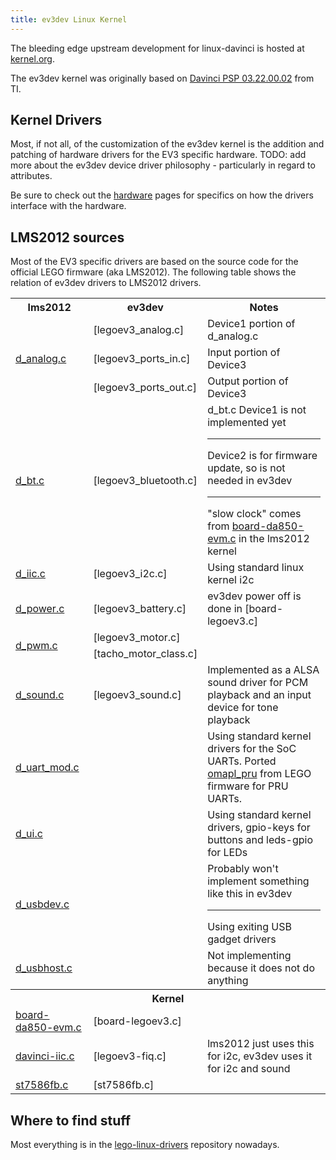 ```yaml
---
title: ev3dev Linux Kernel
---
```


The bleeding edge upstream development for linux-davinci is hosted at
[kernel.org][nsekhar].

The ev3dev kernel was originally based on [Davinci PSP 03.22.00.02] from TI.

[nsekhar]: https://git.kernel.org/cgit/linux/kernel/git/nsekhar/linux-davinci.git
[Davinci PSP 03.22.00.02]: http://processors.wiki.ti.com/index.php/DaVinci_PSP_03.22.00.02_Release_Notes

## Kernel Drivers

Most, if not all, of the customization of the ev3dev kernel is the addition and
patching of hardware drivers for the EV3 specific hardware. TODO: add more about
the ev3dev device driver philosophy - particularly in regard to attributes.

Be sure to check out the [hardware](../index.html#hardware) pages for specifics on
how the drivers interface with the hardware.

## LMS2012 sources

Most of the EV3 specific drivers are based on the source code for the official
LEGO firmware (aka LMS2012). The following table shows the relation of ev3dev
drivers to LMS2012 drivers.

<table class="table table-striped table-bordered">
    <tr>
        <th>lms2012</th>
        <th>ev3dev</th>
        <th>Notes</th>
    </tr>
    <tr>
        <td rowspan="3"><a href="https://github.com/mindboards/ev3sources/blob/fea79c0e219cd5e43193ce2987b496e04758f3e2/lms2012/d_analog/Linuxmod_AM1808/d_analog.c">d_analog.c</a></td>
        <td markdown="span">[legoev3_analog.c]</td>
        <td>Device1 portion of d_analog.c</td>
    </tr>
    <tr>
        <td markdown="span">[legoev3_ports_in.c]</td>
        <td>Input portion of Device3</td>
    </tr>
    <tr>
        <td markdown="span">[legoev3_ports_out.c]</td>
        <td>Output portion of Device3</td>
    </tr>
    <tr>
        <td><a href="https://github.com/mindboards/ev3sources/blob/7357369b6ebae4ee62001f3964f0f5fd0cce3c32/lms2012/d_bt/Linuxmod_AM1808/d_bt.c">d_bt.c</a></td>
        <td markdown="span">[legoev3_bluetooth.c]</td>
        <td>
            d_bt.c Device1 is not implemented yet
            <hr>Device2 is for firmware update, so is not needed in ev3dev
            <hr>"slow clock" comes from <a href="https://github.com/mindboards/ev3sources/blob/7357369b6ebae4ee62001f3964f0f5fd0cce3c32/extra/linux-03.20.00.13/arch/arm/mach-davinci/board-da850-evm.c">board-da850-evm.c</a> in the lms2012 kernel
        </td>
    </tr>
    <tr>
        <td><a href="https://github.com/mindboards/ev3sources/blob/7357369b6ebae4ee62001f3964f0f5fd0cce3c32/lms2012/d_iic/Linuxmod_AM1808/d_iic.c">d_iic.c</a></td>
        <td markdown="span">[legoev3_i2c.c]</td>
        <td>Using standard linux kernel i2c</td>
    </tr>
    <tr>
        <td><a href="https://github.com/mindboards/ev3sources/blob/7357369b6ebae4ee62001f3964f0f5fd0cce3c32/lms2012/d_power/Linuxmod_AM1808/d_power.c">d_power.c</a></td>
        <td markdown="span">[legoev3_battery.c]</td>
        <td markdown="span">ev3dev power off is done in [board-legoev3.c]</td>
    </tr>
    <tr>
        <td rowspan="2"><a href="https://github.com/mindboards/ev3sources/blob/7357369b6ebae4ee62001f3964f0f5fd0cce3c32/lms2012/d_pwm/Linuxmod_AM1808/d_pwm.c">d_pwm.c</a></td>
        <td markdown="span">[legoev3_motor.c]</td>
        <td></td>
    </tr>
    <tr>
        <td markdown="span">[tacho_motor_class.c]</td>
        <td></td>
    </tr>
    <tr>
        <td><a href="https://github.com/mindboards/ev3sources/blob/7357369b6ebae4ee62001f3964f0f5fd0cce3c32/lms2012/d_sound/Linuxmod_AM1808/d_sound.c">d_sound.c</a></td>
        <td markdown="span">[legoev3_sound.c]</td>
        <td>Implemented as a ALSA sound driver for PCM playback and an input device for tone playback</td>
    </tr>
    <tr>
        <td><a href="https://github.com/mindboards/ev3sources/blob/7357369b6ebae4ee62001f3964f0f5fd0cce3c32/lms2012/d_uart/Linuxmod_AM1808/d_uart_mod.c">d_uart_mod.c</a></td>
        <td></td>
        <td>Using standard kernel drivers for the SoC UARTs. Ported <a href="https://github.com/mindboards/ev3dev-kernel/tree/master/drivers/tty/serial/omapl_pru">omapl_pru</a> from LEGO firmware for PRU UARTs.</td>
    </tr>
    <tr>
        <td><a href="https://github.com/mindboards/ev3sources/blob/7357369b6ebae4ee62001f3964f0f5fd0cce3c32/lms2012/d_ui/Linuxmod_AM1808/d_ui.c">d_ui.c</a></td>
        <td></td>
        <td>Using standard kernel drivers, gpio-keys for buttons and leds-gpio for LEDs</td>
    </tr>
    <tr>
        <td><a href="https://github.com/mindboards/ev3sources/blob/7357369b6ebae4ee62001f3964f0f5fd0cce3c32/lms2012/d_usbdev/Linuxmod_AM1808/d_usbdev.c">d_usbdev.c</a></td>
        <td></td>
        <td>Probably won't implement something like this in ev3dev<hr>Using exiting USB gadget drivers</td>
    </tr>
    <tr>
        <td><a href="https://github.com/mindboards/ev3sources/blob/7357369b6ebae4ee62001f3964f0f5fd0cce3c32/lms2012/d_usbhost/Linuxmod_AM1808/d_usbhost.c">d_usbhost.c</a></td>
        <td></td>
        <td>Not implementing because it does not do anything</td>
    </tr>
    <tr>
        <th colspan="3">Kernel</th>
    </tr>
    <tr>
        <td><a href="https://github.com/mindboards/ev3sources/blob/7357369b6ebae4ee62001f3964f0f5fd0cce3c32/extra/linux-03.20.00.13/arch/arm/mach-davinci/board-da850-evm.c">board-da850-evm.c</a></td>
        <td markdown="span">[board-legoev3.c]</td>
        <td></td>
    </tr>
    <tr>
        <td><a href="https://github.com/mindboards/ev3sources/blob/7357369b6ebae4ee62001f3964f0f5fd0cce3c32/extra/linux-03.20.00.13/arch/arm/mach-davinci/davinci-iic.c">davinci-iic.c</a></td>
        <td>[legoev3-fiq.c]</td>
        <td>lms2012 just uses this for i2c, ev3dev uses it for i2c and sound</td>
    </tr>
    <tr>
        <td><a href="https://github.com/mindboards/ev3sources/blob/7357369b6ebae4ee62001f3964f0f5fd0cce3c32/extra/linux-03.20.00.13/drivers/video/st7586fb.c">st7586fb.c</a></td>
        <td markdown="span">[st7586fb.c]</td>
        <td></td>
    </tr>
</table>

## Where to find stuff

Most everything is in the [lego-linux-drivers] repository nowadays.

[legoev3_analog.c]: https://github.com/ev3dev/lego-linux-drivers/blob/ev3dev-jessie/ev3/legoev3_analog.c
[legoev3_ports_in.c]: https://github.com/ev3dev/lego-linux-drivers/blob/ev3dev-jessie/ev3/legoev3_ports_in.c
[legoev3_ports_out.c]: https://github.com/ev3dev/lego-linux-drivers/blob/ev3dev-jessie/ev3/legoev3_ports_out.c
[legoev3_bluetooth.c]: https://github.com/ev3dev/lego-linux-drivers/blob/ev3dev-jessie/ev3/legoev3_bluetooth.c
[legoev3_i2c.c]: https://github.com/ev3dev/lego-linux-drivers/blob/ev3dev-jessie/ev3/legoev3_i2c.c
[legoev3_battery.c]: https://github.com/ev3dev/lego-linux-drivers/blob/ev3dev-jessie/ev3/legoev3_battery.c
[legoev3_motor.c]: https://github.com/ev3dev/lego-linux-drivers/blob/ev3dev-jessie/ev3/legoev3_motor.c
[tacho_motor_class.c]: https://github.com/ev3dev/lego-linux-drivers/blob/ev3dev-jessie/motors/tacho_motor_class.c
[legoev3_sound.c]: https://github.com/ev3dev/lego-linux-drivers/blob/ev3dev-jessie/ev3/legoev3_sound.c
[board-legoev3.c]: https://github.com/ev3dev/ev3-kernel/blob/ev3dev-jessie/arch/arm/mach-davinci/board-legoev3.c
[legoev3-fiq.c]: https://github.com/ev3dev/ev3-kernel/blob/ev3dev-jessie/arch/arm/mach-davinci/legoev3-fiq.c
[st7586fb.c]: https://github.com/ev3dev/ev3-kernel/blob/ev3dev-jessie/drivers/video/st7586fb.c
[lego-linux-drivers]: https://github.com/ev3dev/lego-linux-drivers
